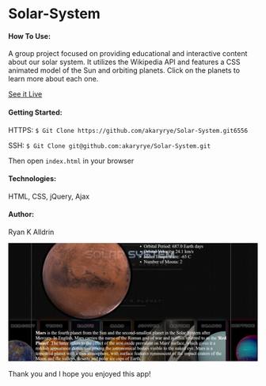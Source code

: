 # Solar-System

#### How To Use:
A group project focused on providing educational and interactive content about our solar system.  It utilizes the Wikipedia API and features a CSS animated model of the Sun and orbiting planets.  Click on the planets to learn more about each one.

[See it Live](https://akaryrye.github.io/Solar-System)


#### Getting Started:
HTTPS:   `$ Git Clone https://github.com/akaryrye/Solar-System.git6556`

SSH:   `$ Git Clone git@github.com:akaryrye/Solar-System.git`

Then open `index.html` in your browser


#### Technologies:
HTML, CSS, jQuery, Ajax


#### Author:
Ryan K Alldrin


![image](Solarsystem.jpg)

Thank you and I hope you enjoyed this app!
